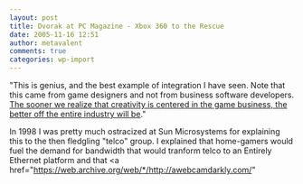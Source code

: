 ```yaml
---
layout: post
title: Dvorak at PC Magazine - Xbox 360 to the Rescue
date: 2005-11-16 12:51
author: metavalent
comments: true
categories: wp-import
---
```

"This is genius, and the best example of integration I have seen. Note that this came from game designers and not from business software developers. <a href="http://www.pcmag.com/article2/0,1895,1885621,00.asp">The sooner we realize that creativity is centered in the game business, the better off the entire industry will be</a>."

In 1998 I was pretty much ostracized at Sun Microsystems for explaining this to the then fledgling "telco" group.  I explained that home-gamers would fuel the demand for bandwidth that would tranform telco to an Entirely Ethernet platform and that <a href="https://web.archive.org/web/*/http://awebcamdarkly.com/"
